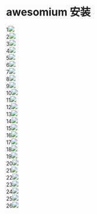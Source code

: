 awesomium 安装
===
1![](awesomium.png/1.png)<br>
2![](awesomium.png/2.png)<br>
3![](awesomium.png/3.png)<br>
4![](awesomium.png/4.png)<br>
5![](awesomium.png/5.png)<br>
6![](awesomium.png/6.png)<br>
7![](awesomium.png/7.png)<br>
8![](awesomium.png/8.png)<br>
9![](awesomium.png/9.png)<br>
10![](awesomium.png/10.png)<br>
11![](awesomium.png/11.png)<br>
12![](awesomium.png/12.png)<br>
13![](awesomium.png/13.png)<br>
14![](awesomium.png/14.png)<br>
15![](awesomium.png/15.png)<br>
16![](awesomium.png/16.png)<br>
17![](awesomium.png/17.png)<br>
18![](awesomium.png/18.png)<br>
19![](awesomium.png/19.png)<br>
20![](awesomium.png/20.png)<br>
21![](awesomium.png/21.png)<br>
22![](awesomium.png/22.png)<br>
23![](awesomium.png/23.png)<br>
24![](awesomium.png/24.png)<br>
25![](awesomium.png/25.png)<br>
26![](awesomium.png/26.png)<br>




